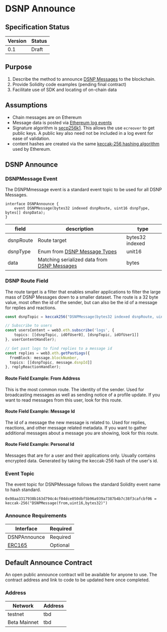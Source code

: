 # DSNP Announce
## Specification Status

| Version | Status |
---------- | ---------
| 0.1     | Draft |

## Purpose
1. Describe the method to announce [DSNP Messages](/DSNP/DSNP-Messages) to the blockchain.
1. Provide Solidity code examples (pending final contract)
1. Facilitate use of SDK and locating of on-chain data

## Assumptions
* Chain messages are on Ethereum
* Message data is posted via [Ethereum log events](https://medium.com/mycrypto/understanding-event-logs-on-the-ethereum-blockchain-f4ae7ba50378)
* Signature algorithm is [secp256k1](https://en.bitcoin.it/wiki/Secp256k1). This allows the use `ecreover`
  to get public keys. A public key also need not be included in a log event for ease of validation.
* content hashes are created via the same [keccak-256 hashing algorithm](https://en.wikipedia.org/wiki/SHA-3) used by Ethereum.

## DSNP Announce

### DSNPMessage Event

The DSNPMmessage event is a standard event topic to be used for all DSNP Messages.

```solidity
interface DSNPAnnounce {
    event DSNPMessage(bytes32 indexed dsnpRoute, uint16 dsnpType, bytes[] dsnpData);
}
```

| field | description | type |
|-------|-------------|------|
| dsnpRoute | Route target | bytes32 indexed |
| dsnpType | Enum from [DSNP Message Types](/DSNP/DSNP-Message-Types) | unit16 |
| data | Matching serialized data from [DSNP Messages](/DSNP/DSNP-Messages) | bytes |

### DSNP Route Field

The route target is a filter that enables smaller applications to filter the large mass of DSNP Messages down to a smaller dataset.
The route is a 32 byte value, most often the id of the sender, but can also be the id of a message for replies and reactions.

```typescript
const dsnpTopic = keccak256("DSNPMessage(bytes32 indexed dsnpRoute, uint16 dsnpType, bytes");

// Subscribe to users
const usersContent = web3.eth.subscribe('logs', {
    topics: [[dsnpTopic, idOfUser0], [dsnpTopic, idOfUser1]]
}, userContentHandler);

// Get past logs to find replies to a message id
const replies = web3.eth.getPastLogs({
  fromBlock: message.blockNumber,
  topics: [[dsnpTopic, message.dsnpId]]
}, replyReactionHandler);
```

#### Route Field Example: From Address

This is the most common route.
The identity of the sender.
Used for broadcasting messages as well as sending notice of a profile update.
If you want to read messages from this user, look for this route.

#### Route Field Example: Message Id

The id of a message the new message is related to.
Used for replies, reactions, and other message related metadata.
If you want to gather additional messages about a message you are showing, look for this route.

#### Route Field Example: Personal Id

Messages that are for a user and their applications only.
Usually contains encrypted data.
Generated by taking the keccak-256 hash of the user's id.


### Event Topic

The event topic for DSNPMessage follows the standard Solidity event name to hash standard.
```
0x98aa3317938b163d794c4cf04dce050dbf5b96a939a7387b4b7c38f3cafcbf06 = keccak-256("DSNPMessage(from,uint16,bytes32)")
```

### Announce Requirements

| Interface | Required |
|-----------|----------|
| DSNPAnnounce | Required |
| [ERC165](https://eips.ethereum.org/EIPS/eip-165) | Optional |

## Default Announce Contract

An open public announce contract will be available for anyone to use.
The contract address and link to code to be updated here once completed.

### Address

| Network | Address |
|---------|---------|
| testnet | tbd |
| Beta Mainnet | tbd |